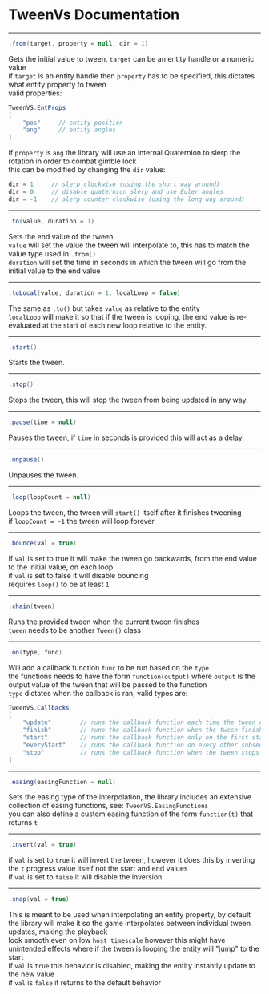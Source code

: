 # TweenVs Documentation
________________________________

```cs
.from(target, property = null, dir = 1)
```
Gets the initial value to tween, `target` can be an entity handle or a numeric value  
if `target` is an entity handle then `property` has to be specified, this dictates what entity property to tween  
valid properties:  
```cs
TweenVS.EntProps
[
    "pos"     // entity position
    "ang"     // entity angles
]
```
If `property` is `ang` the library will use an internal Quaternion to slerp the rotation in order to combat gimble lock  
this can be modified by changing the `dir` value:
```cs
dir = 1     // slerp clockwise (using the short way around)
dir = 0     // disable quaternion slerp and use Euler angles
dir = -1    // slerp counter clockwise (using the long way around)
```
________________________________

```cs
.to(value, duration = 1)
```
Sets the end value of the tween.  
`value` will set the value the tween will interpolate to, this has to match the value type used in `.from()`   
`duration` will set the time in seconds in which the tween will go from the initial value to the end value     
________________________________

```cs
.toLocal(value, duration = 1, localLoop = false)
```
The same as `.to()` but takes `value` as relative to the entity  
`localLoop` will make it so that if the tween is looping, the end value is re-evaluated at the start of each new loop relative to the entity.  
________________________________

```cs
.start()
```
Starts the tween.
________________________________

```cs
.stop()
```
Stops the tween, this will stop the tween from being updated in any way.
________________________________

```cs
.pause(time = null)
```
Pauses the tween, if `time` in seconds is provided this will act as a delay.
________________________________

```cs
.unpause()
```
Unpauses the tween.  
________________________________

```cs
.loop(loopCount = null)
```
Loops the tween, the tween will `start()` itself after it finishes tweening  
if `loopCount = -1` the tween will loop forever  
________________________________

```cs
.bounce(val = true)
```
If `val` is set to true it will make the tween go backwards, from the end value to the initial value, on each loop  
if `val` is set to false it will disable bouncing  
requires `loop()` to be at least `1`
________________________________

```cs
.chain(tween)
```
Runs the provided tween when the current tween finishes  
`tween` needs to be another `Tween()` class  
________________________________

```cs
.on(type, func)
```
Will add a callback function `func` to be run based on the `type`  
the functions needs to have the form `function(output)` where `output` is the output value of the tween that will be passed to the function  
`type` dictates when the callback is ran, valid types are:  
```cs
TweenVS.Callbacks
[
    "update"        // runs the callback function each time the tween updates
    "finish"        // runs the callback function when the tween finishes
    "start"         // runs the callback function only on the first start of the tween
    "everyStart"    // runs the callback function on every other subsequent start, ex: when the tween is looping
    "stop"          // runs the callback function when the tween stops
]
```
________________________________

```cs
.easing(easingFunction = null)
```
Sets the easing type of the interpolation, the library includes an extensive collection of easing functions, see: `TweenVS.EasingFunctions`  
you can also define a custom easing function of the form `function(t)` that returns `t` 
________________________________

```cs
.invert(val = true)
```
if `val` is set to `true` it will invert the tween, however it does this by inverting the `t` progress value itself not the start and end values  
if `val` is set to `false` it will disable the inversion  
________________________________

```cs
.snap(val = true)
```
This is meant to be used when interpolating an entity property, by default the library will make it so the game interpolates between individual tween updates, making the playback  
look smooth even on low `host_timescale` however this might have unintended effects where if the tween is looping the entity will "jump" to the start  
if `val` is `true` this behavior is disabled, making the entity instantly update to the new value  
if `val` is `false` it returns to the default behavior  
